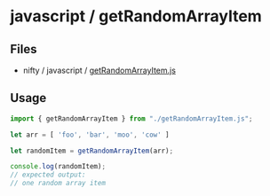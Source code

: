 # javascript / getRandomArrayItem

## Files

- nifty / javascript / [getRandomArrayItem.js](../../javascript/getRandomArrayItem.js)

## Usage

```javascript
import { getRandomArrayItem } from "./getRandomArrayItem.js";

let arr = [ 'foo', 'bar', 'moo', 'cow' ]

let randomItem = getRandomArrayItem(arr);

console.log(randomItem);
// expected output:
// one random array item
```
